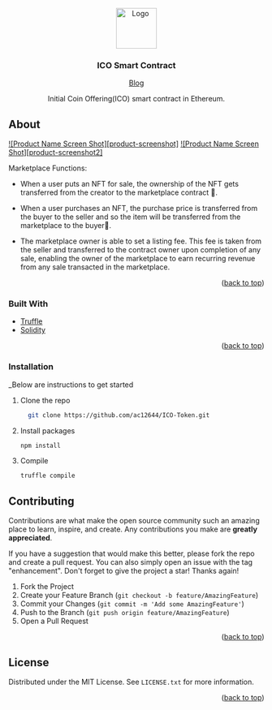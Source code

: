 <!-- PROJECT LOGO -->

<br />
<div align="center">
  <a href="#">
    <img src="https://cdn-icons-png.flaticon.com/512/6229/6229280.png" alt="Logo" width="80" height="80">
  </a>

  <h3 align="center">ICO Smart Contract</h3>
  <a href="https://betterprogramming.pub/create-your-initial-coin-offering-ico-contract-in-ethereum-5a94ec3e2337">Blog</a>

  <p align="center">
    Initial Coin Offering(ICO) smart contract in Ethereum.
  </p>
</div>

<!-- ABOUT THE PROJECT -->

## About

[![Product Name Screen Shot][product-screenshot]]()
[![Product Name Screen Shot][product-screenshot2]]()

Marketplace Functions:

- When a user puts an NFT for sale, the ownership of the NFT gets transferred from the creator to the marketplace contract 📝.

- When a user purchases an NFT, the purchase price is transferred from the buyer to the seller and so the item will be transferred from the marketplace to the buyer🧑.

- The marketplace owner is able to set a listing fee. This fee is taken from the seller and transferred to the contract owner upon completion of any sale, enabling the owner of the marketplace to earn recurring revenue from any sale transacted in the marketplace.

<p align="right">(<a href="#top">back to top</a>)</p>

### Built With

- [Truffle](https://trufflesuite.com/)
- [Solidity](https://docs.soliditylang.org/)

<p align="right">(<a href="#top">back to top</a>)</p>

### Installation

\_Below are instructions to get started

1. Clone the repo
   ```sh
     git clone https://github.com/ac12644/ICO-Token.git
   ```
2. Install packages
   ```sh
   npm install
   ```
3. Compile
   ```sh
   truffle compile
   ```

<!-- CONTRIBUTING -->

## Contributing

Contributions are what make the open source community such an amazing place to learn, inspire, and create. Any contributions you make are **greatly appreciated**.

If you have a suggestion that would make this better, please fork the repo and create a pull request. You can also simply open an issue with the tag "enhancement".
Don't forget to give the project a star! Thanks again!

1. Fork the Project
2. Create your Feature Branch (`git checkout -b feature/AmazingFeature`)
3. Commit your Changes (`git commit -m 'Add some AmazingFeature'`)
4. Push to the Branch (`git push origin feature/AmazingFeature`)
5. Open a Pull Request

<p align="right">(<a href="#top">back to top</a>)</p>
 
 
<!-- LICENSE -->
## License

Distributed under the MIT License. See `LICENSE.txt` for more information.

<p align="right">(<a href="#top">back to top</a>)</p>

